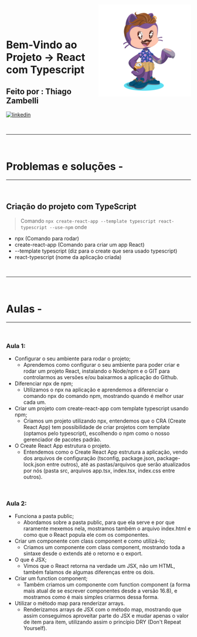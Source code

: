 <img align="right" width="50%" style="margin-top:-20px" src="public/eu.png">

</br>
</br>

<div dsplay="inline-block">
 
 <h1 align="left">Bem-Vindo ao Projeto -> React com Typescript</h1>
 <h2 align="left">Feito por : Thiago Zambelli</h2>
 
  <a href="https://www.linkedin.com/in/thiagozambelli">
    <img width="80px" src="https://i.ibb.co/RyZx12b/linkedin.png" alt="linkedin" style="vertical-align:top;">
  </a>
</div>

&nbsp;

---

&nbsp;

# Problemas e soluções -

---

&nbsp;

## Criação do projeto com TypeScript

> Comando `npx create-react-app --template typescript react-typescript --use-npm` onde
- npx (Comando para rodar)
- create-react-app (Comando para criar um app React)
- --template typescript (diz para o create que sera usado typescript)
- react-typescript (nome da aplicação criada)

&nbsp;

---

&nbsp;

# Aulas - 

---

&nbsp;

### Aula 1:

- Configurar o seu ambiente para rodar o projeto;
  - Aprendemos como configurar o seu ambiente para poder criar e rodar um projeto React, instalando o Node/npm e o GIT para controlarmos as versões e/ou baixarmos a aplicação do Github.
- Diferenciar npx de npm;
  - Utilizamos o npx na aplicação e aprendemos a diferenciar o comando npx do comando npm, mostrando quando é melhor usar cada um.
- Criar um projeto com create-react-app com template typescript usando npm;
  - Criamos um projeto utilizando npx, entendemos que o CRA (Create React App) tem possibilidade de criar projetos com template (optamos pelo typescript), escolhendo o npm como o nosso gerenciador de pacotes padrão.
- O Create React App estrutura o projeto.
  - Entendemos como o Create React App estrutura a aplicação, vendo dos arquivos de configuração (tsconfig, package.json, package-lock.json entre outros), até as pastas/arquivos que serão atualizados por nós (pasta src, arquivos app.tsx, index.tsx, index.css entre outros).

&nbsp;

### Aula 2:

- Funciona a pasta public;
  - Abordamos sobre a pasta public, para que ela serve e por que raramente mexemos nela, mostramos também o arquivo index.html e como que o React popula ele com os componentes.
- Criar um componente com class component e como utilizá-lo;
  - Criamos um componente com class component, mostrando toda a sintaxe desde o extends até o retorno e o export.
- O que é JSX;
  - Vimos que o React retorna na verdade um JSX, não um HTML, também falamos de algumas diferenças entre os dois.
- Criar um function component;
  - Também criamos um componente com function component (a forma mais atual de se escrever componentes desde a versão 16.8), e mostramos como é mais simples criarmos dessa forma.
- Utilizar o método map para renderizar arrays.
  - Renderizamos arrays de JSX com o método map, mostrando que assim conseguimos aproveitar parte do JSX e mudar apenas o valor de item para item, utilizando assim o princípio DRY (Don't Repeat Yourself).